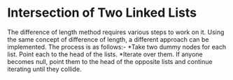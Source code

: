 # Intersection of Two Linked Lists
The difference of length method requires various steps to work on it. Using the same concept of difference of length, a different approach can be implemented. The process is as follows:-
*Take two dummy nodes for each list. Point each to the head of the lists.
*Iterate over them. If anyone becomes null, point them to the head of the opposite lists and continue iterating until they collide.
